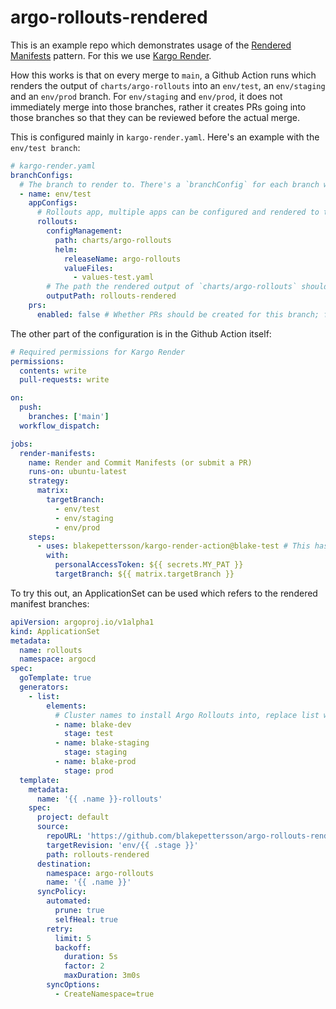 # argo-rollouts-rendered

This is an example repo which demonstrates usage of the [Rendered Manifests](https://akuity.io/blog/the-rendered-manifests-pattern/) 
pattern. For this we use [Kargo Render](https://kargo-render.akuity.io/).

How this works is that on every merge to `main`, a Github Action runs which renders the output of 
`charts/argo-rollouts` into an `env/test`, an `env/staging` and an `env/prod` branch. For `env/staging` and `env/prod`, it
does not immediately merge into those branches, rather it creates PRs going into those branches so that they can be 
reviewed before the actual merge.

This is configured mainly in `kargo-render.yaml`. Here's an example with the `env/test branch`:

```yaml
# kargo-render.yaml
branchConfigs:
  # The branch to render to. There's a `branchConfig` for each branch we want to render to
  - name: env/test
    appConfigs:
      # Rollouts app, multiple apps can be configured and rendered to the same branch - useful for e.g. mono-repos.
      rollouts:
        configManagement:
          path: charts/argo-rollouts
          helm:
            releaseName: argo-rollouts
            valueFiles:
              - values-test.yaml
        # The path the rendered output of `charts/argo-rollouts` should be rendered to on `env/test`
        outputPath: rollouts-rendered
    prs:
      enabled: false # Whether PRs should be created for this branch; for env/test we instead merge directly
```

The other part of the configuration is in the Github Action itself:

```yaml
# Required permissions for Kargo Render
permissions:
  contents: write
  pull-requests: write

on:
  push:
    branches: ['main']
  workflow_dispatch:

jobs:
  render-manifests:
    name: Render and Commit Manifests (or submit a PR)
    runs-on: ubuntu-latest
    strategy:
      matrix:
        targetBranch:
          - env/test
          - env/staging
          - env/prod
    steps:
      - uses: blakepettersson/kargo-render-action@blake-test # This has the most current version of Kargo Render
        with:
          personalAccessToken: ${{ secrets.MY_PAT }}
          targetBranch: ${{ matrix.targetBranch }}
```

To try this out, an ApplicationSet can be used which refers to the rendered manifest branches:

```yaml
apiVersion: argoproj.io/v1alpha1
kind: ApplicationSet
metadata:
  name: rollouts
  namespace: argocd
spec:
  goTemplate: true
  generators:
    - list:
        elements:
          # Cluster names to install Argo Rollouts into, replace list with your own cluster names
          - name: blake-dev
            stage: test
          - name: blake-staging
            stage: staging
          - name: blake-prod
            stage: prod            
  template:
    metadata:
      name: '{{ .name }}-rollouts'
    spec:
      project: default
      source:
        repoURL: 'https://github.com/blakepettersson/argo-rollouts-rendered'
        targetRevision: 'env/{{ .stage }}'
        path: rollouts-rendered
      destination:
        namespace: argo-rollouts
        name: '{{ .name }}'
      syncPolicy:
        automated:
          prune: true
          selfHeal: true
        retry:
          limit: 5
          backoff:
            duration: 5s
            factor: 2
            maxDuration: 3m0s
        syncOptions:
          - CreateNamespace=true
```